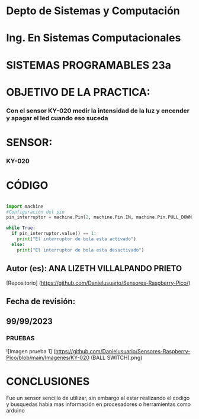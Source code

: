 # Depto de Sistemas y Computación
# Ing. En Sistemas Computacionales
# SISTEMAS PROGRAMABLES 23a

# OBJETIVO  DE LA PRACTICA:
### Con el sensor KY-020 medir la intensidad de la luz y encender y apagar el led cuando eso suceda

# SENSOR: 
### KY-020

# CÓDIGO

```Python

import machine
#Configuración del pin
pin_interruptor = machine.Pin(2, machine.Pin.IN, machine.Pin.PULL_DOWN)

while True:
  if pin_interruptor.value() == 1:
    print("El interruptor de bola esta activado")
  else:
    print("El interruptor de bola esta desactivado")
```

## Autor (es): ANA LIZETH VILLALPANDO PRIETO

[Repositorio] (https://github.com/Danielusuario/Sensores-Raspberry-Pico/)

## Fecha de revisión:  
## 99/99/2023

### PRUEBAS

![Imagen prueba 1] (https://github.com/Danielusuario/Sensores-Raspberry-Pico/blob/main/Imagenes/KY-020 (BALL SWITCH).png)

# CONCLUSIONES

Fue un sensor sencillo de utilizar, sin embargo al estar realizando el codigo y busquedas habia mas información en procesadores o herramientas como arduino
